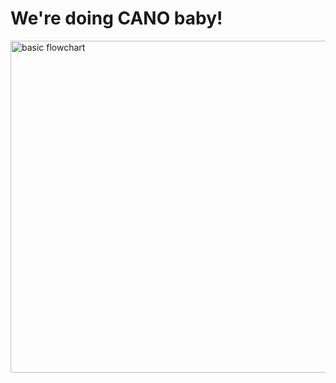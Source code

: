 # We're doing CANO baby! 

<img width="511" height="531" alt="basic flowchart" src="https://github.com/user-attachments/assets/716340c1-a782-44e1-a1d8-71359ad2d62a" />
